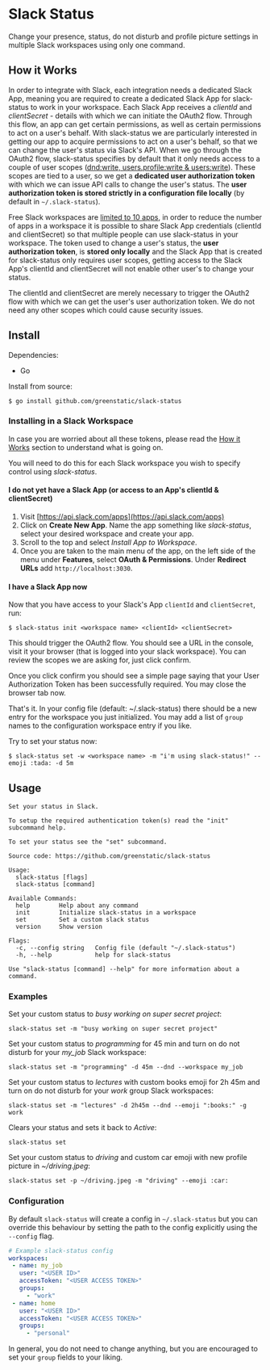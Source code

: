 # Slack Status
Change your presence, status, do not disturb and profile picture settings in multiple Slack workspaces using only 
one command.

## How it Works
In order to integrate with Slack, each integration needs a dedicated Slack App, meaning you are required to create
a dedicated Slack App for slack-status to work in your workspace.
Each Slack App receives a _clientId_ and _clientSecret_ - details with which we can initiate the OAuth2 flow.
Through this flow, an app can get certain permissions, as well as certain permissions to act on a user's behalf. 
With slack-status we are particularly interested in getting our app to acquire permissions to act on a user's behalf,
so that we can change the user's status via Slack's API.
When we go through the OAuth2 flow, slack-status specifies by default that it only needs access to a couple of user 
scopes ([dnd:write, users.profile:write & users:write](https://api.slack.com/scopes)).
These scopes are tied to a user, so we get a **dedicated user authorization token** with which we can issue 
API calls to change the user's status.
The **user authorization token is stored strictly in a configuration file locally** (by default in `~/.slack-status`).

Free Slack workspaces are 
[limited to 10 apps](https://slack.com/intl/en-si/help/articles/115002422943-Message-file-and-app-limits-on-the-free-version-of-Slack),
in order to reduce the number of apps in a workspace it is possible to share Slack App credentials (clientId and 
clientSecret) so that multiple people can use slack-status in your workspace.
The token used to change a user's status, the **user authorization token**, is **stored only locally** and
the Slack App that is created for slack-status only requires user scopes, getting access to the Slack App's 
clientId and clientSecret will not enable other user's to change your status.

The clientId and clientSecret are merely necessary to trigger the OAuth2 flow with which we can get the user's user 
authorization token.
We do not need any other scopes which could cause security issues.

## Install
Dependencies:
* Go

Install from source:
```shell
$ go install github.com/greenstatic/slack-status
```
### Installing in a Slack Workspace
In case you are worried about all these tokens, please read the [How it Works](#how-it-works) section to understand 
what is going on.

You will need to do this for each Slack workspace you wish to specify control using _slack-status_.

#### I do not yet have a Slack App (or access to an App's clientId & clientSecret)
1. Visit [https://api.slack.com/apps](https://api.slack.com/apps)
2. Click on **Create New App**. 
   Name the app something like _slack-status_, select your desired workspace and create your app.
3. Scroll to the top and select _Install App to Workspace_.
4. Once you are taken to the main menu of the app, on the left side of the menu under **Features**, select 
   **OAuth & Permissions**. Under **Redirect URLs** add `http://localhost:3030`.

#### I have a Slack App now
Now that you have access to your Slack's App `clientId` and `clientSecret`, run:
```shell
$ slack-status init <workspace name> <clientId> <clientSecret>
```

This should trigger the OAuth2 flow. 
You should see a URL in the console, visit it your browser (that is logged into your slack workspace).
You can review the scopes we are asking for, just click confirm.

Once you click confirm you should see a simple page saying that your User Authorization Token has been successfully required.
You may close the browser tab now.

That's it.
In your config file (default: ~/.slack-status) there should be a new entry for the workspace you just initialized.
You may add a list of `group` names to the configuration workspace entry if you like.

Try to set your status now:
```shell
$ slack-status set -w <workspace name> -m "i'm using slack-status!" --emoji :tada: -d 5m
```

## Usage
```
Set your status in Slack.

To setup the required authentication token(s) read the "init" subcommand help.

To set your status see the "set" subcommand.

Source code: https://github.com/greenstatic/slack-status

Usage:
  slack-status [flags]
  slack-status [command]

Available Commands:
  help        Help about any command
  init        Initialize slack-status in a workspace
  set         Set a custom slack status
  version     Show version

Flags:
  -c, --config string   Config file (default "~/.slack-status")
  -h, --help            help for slack-status

Use "slack-status [command] --help" for more information about a command.
```

### Examples
Set your custom status to _busy working on super secret project_:
```shell
slack-status set -m "busy working on super secret project"
```

Set your custom status to _programming_ for 45 min and turn on do not disturb for your *my_job* Slack workspace:
```shell
slack-status set -m "programming" -d 45m --dnd --workspace my_job
```

Set your custom status to _lectures_ with custom books emoji for 2h 45m and turn on do not disturb for your _work_ group Slack workspaces:
```shell
slack-status set -m "lectures" -d 2h45m --dnd --emoji ":books:" -g work
```

Clears your status and sets it back to _Active_: 
```shell
slack-status set
```

Set your custom status to _driving_ and custom car emoji with new profile picture in _~/driving.jpeg_:
```shell
slack-status set -p ~/driving.jpeg -m "driving" --emoji :car:
```

### Configuration
By default `slack-status` will create a config in `~/.slack-status` but you can override this behaviour by setting the 
path to the config explicitly using the `--config` flag.
 ```yaml
# Example slack-status config
workspaces:
  - name: my_job
    user: "<USER ID>"
    accessToken: "<USER ACCESS TOKEN>"
    groups:
      - "work"
  - name: home
    user: "<USER ID>"
    accessToken: "<USER ACCESS TOKEN>"
    groups:
      - "personal"
```

In general, you do not need to change anything, but you are encouraged to set your `group` fields to your liking.
